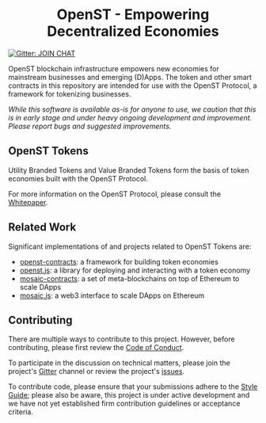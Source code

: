 <h1 align="center">OpenST - Empowering Decentralized Economies</h1>

[![Gitter: JOIN CHAT](https://img.shields.io/badge/gitter-JOIN%20CHAT-brightgreen.svg)](https://gitter.im/OpenSTFoundation/SimpleToken)

OpenST blockchain infrastructure empowers new economies for mainstream businesses and emerging (D)Apps. The token and other smart contracts in this repository are intended for use with the OpenST Protocol, a framework for tokenizing businesses.

_While this software is available as-is for anyone to use, we caution that this is in early stage and under heavy ongoing development and improvement. Please report bugs and suggested improvements._

## OpenST Tokens

Utility Branded Tokens and Value Branded Tokens form the basis of token economies built with the OpenST Protocol.

For more information on the OpenST Protocol, please consult the [Whitepaper](https://drive.google.com/file/d/0Bwgf8QuAEOb7Z2xIeUlLd21DSjQ/view).

## Related Work

Significant implementations of and projects related to OpenST Tokens are:

- [openst-contracts](https://github.com/OpenSTFoundation/openst-contracts): a framework for building token economies
- [openst.js](https://github.com/OpenSTFoundation/openst.js): a library for deploying and interacting with a token economy
- [mosaic-contracts](https://github.com/OpenSTFoundation/mosaic-contracts): a set of meta-blockchains on top of Ethereum to scale DApps
- [mosaic.js](https://github.com/OpenSTFoundation/mosaic.js): a web3 interface to scale DApps on Ethereum

## Contributing

There are multiple ways to contribute to this project. However, before contributing, please first review the [Code of Conduct](CODE_OF_CONDUCT.md).

To participate in the discussion on technical matters, please join the project's [Gitter](https://gitter.im/OpenSTFoundation/SimpleToken) channel or review the project's [issues](https://github.com/OpenSTFoundation/openst-tokens/issues).

To contribute code, please ensure that your submissions adhere to the [Style Guide](SOLIDITY_STYLE_GUIDE.md); please also be aware, this project is under active development and we have not yet established firm contribution guidelines or acceptance criteria.